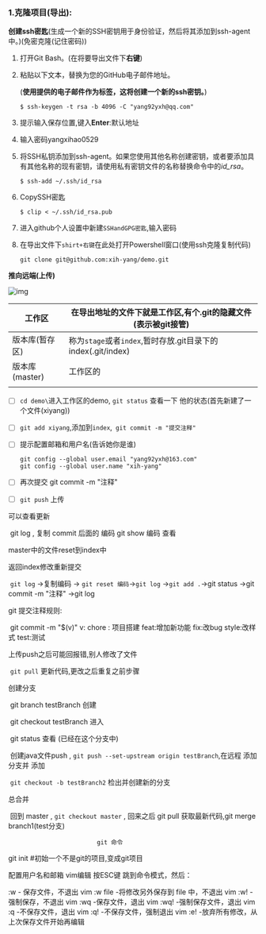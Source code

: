 ### 1.克隆项目(导出):

**创建ssh密匙**(生成一个新的SSH密钥用于身份验证，然后将其添加到ssh-agent中。)(免密克隆(记住密码))

1. 打开Git Bash。(在将要导出文件下**右键**)

2. 粘贴以下文本，替换为您的GitHub电子邮件地址。

   (**使用提供的电子邮件作为标签，这将创建一个新的ssh密钥。**)

   ```
   $ ssh-keygen -t rsa -b 4096 -C "yang92yxh@qq.com"
   ```

3. 提示输入保存位置,键入**Enter**:默认地址

4. 输入密码yangxihao0529

5. 将SSH私钥添加到ssh-agent。如果您使用其他名称创建密钥，或者要添加具有其他名称的现有密钥，请使用私有密钥文件的名称替换命令中的*id_rsa*。

   ```
   $ ssh-add ~/.ssh/id_rsa
   ```

6. CopySSH密匙

   ```
   $ clip < ~/.ssh/id_rsa.pub
   ```

7. 进入github个人设置中新建`SSHandGPG密匙`,输入密码

8. 在导出文件下`shirt+右键`在此处打开Powershell窗口(使用ssh克隆复制代码)

   ```
   git clone git@github.com:xih-yang/demo.git
   ```

**推向远端(上传)**

![img](https://www.runoob.com/wp-content/uploads/2015/02/1352126739_7909.jpg)

| 工作区         | 在导出地址的文件下就是工作区,有个.git的隐藏文件(表示被git接管) |
| -------------- | ------------------------------------------------------------ |
| 版本库(暂存区) | 称为`stage`或者`index`,暂时存放.git目录下的index(.git/index) |
| 版本库(master) | 工作区的                                                     |
|                |                                                              |

- [ ] ​	`cd demo\`进入工作区的demo, `git status` 查看一下 他的状态(首先新建了一个文件(xiyang))

- [ ] `git add xiyang`,添加到`index`,` git commit -m "提交注释"`

- [ ] 提示配置邮箱和用户名(告诉她你是谁)

  ```
  git config --global user.email "yang92yxh@163.com"
  git config --global user.name "xih-yang"
  ```

- [ ] 再次提交 git commit -m "注释"

- [ ] `git push` 上传

  

可以查看更新

​	git log , 复制 commit 后面的 编码 git show 编码 查看

master中的文件reset到index中

返回index修改重新提交

​	`git log` ->复制编码 -> `git reset 编码`->`git log` ->`git add .`->git status ->git commit -m "注释" ->git log

git 提交注释规则:

​		git commit -m "$(v)" v: chore : 项目搭建  feat:增加新功能 fix:改bug style:改样式 test:测试

上传push之后可能回报错,别人修改了文件 

​		`git pull` 更新代码,更改之后重复之前步骤

创建分支

​		git branch testBranch 创建

​		git checkout testBranch 进入

​		git status 查看 (已经在这个分支中)

​		创建java文件push ,  `git push --set-upstream origin testBranch`,在远程 添加分支并 添加

​		`git checkout -b testBranch2` 检出并创建新的分支

总合并

​		回到 master  , `git checkout master` , 回来之后 git pull  获取最新代码,git merge branch1(test分支)


                             git 命令
git init    #初始一个不是git的项目,变成git项目

配置用户名和邮箱
                            vim编辑
按ESC键 跳到命令模式，然后：

:w - 保存文件，不退出 vim
:w file -将修改另外保存到 file 中，不退出 vim
:w! -强制保存，不退出 vim
:wq -保存文件，退出 vim
:wq! -强制保存文件，退出 vim
:q -不保存文件，退出 vim
:q! -不保存文件，强制退出 vim
:e! -放弃所有修改，从上次保存文件开始再编辑
